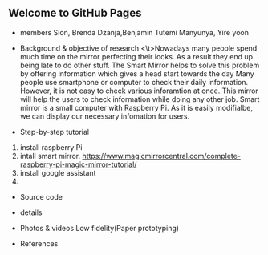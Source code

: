 ## Welcome to GitHub Pages

- members
Sion, Brenda Dzanja,Benjamin Tutemi Manyunya, Yire yoon

- Background & objective of research
<\t>Nowadays many people spend much time on the mirror perfecting their looks. As a result they end up being late to do other stuff. The Smart Mirror helps to solve this problem by offering information which gives a head start towards the day
Many people use smartphone or computer to check their daily information. However, it is not easy to check various inforamtion at once.
This mirror will help the users to check information while doing any other job.
Smart mirror is a small computer with Raspberry Pi. As it is easily modifialbe, we can display our necessary infomation for users.


- Step-by-step tutorial
1. install raspberry Pi 
2. intall smart mirror. https://www.magicmirrorcentral.com/complete-raspberry-pi-magic-mirror-tutorial/
3. install google assistant
4. 

- Source code


- details


- Photos & videos
Low fidelity(Paper prototyping)



- References


